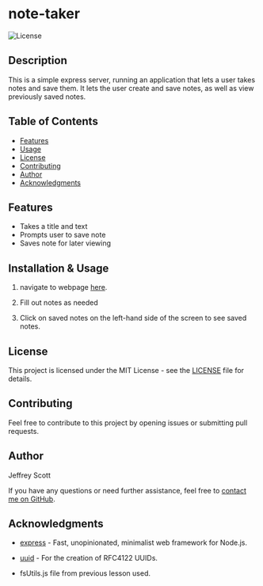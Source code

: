 # note-taker

![License](https://img.shields.io/badge/License-MIT-brightgreen)

## Description

This is a simple express server, running an application that lets a user takes notes and save them. It lets the user create and save notes, as well as view previously saved notes.

## Table of Contents

- [Features](#features)
- [Usage](#usage)
- [License](#license)
- [Contributing](#contributing)
- [Author](#author)
- [Acknowledgments](#acknowledgments)

## Features

- Takes a title and text
- Prompts user to save note
- Saves note for later viewing

## Installation & Usage

1. navigate to webpage [here](https://frozen-gorge-60405-086fb4172012.herokuapp.com/).

2. Fill out notes as needed

3. Click on saved notes on the left-hand side of the screen to see saved notes.


## License

This project is licensed under the MIT License - see the [LICENSE](LICENSE) file for details.

## Contributing

Feel free to contribute to this project by opening issues or submitting pull requests.

## Author

Jeffrey Scott

If you have any questions or need further assistance, feel free to [contact me on GitHub](https://github.com/vader9911).

## Acknowledgments

- [express](https://www.npmjs.com/package/express) - Fast, unopinionated, minimalist web framework for Node.js.
- [uuid](https://www.npmjs.com/package/uuid) - For the creation of RFC4122 UUIDs.

- fsUtils.js file from previous lesson used.